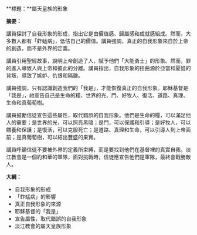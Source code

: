 **標題：**屬天皇族的形象

**摘要：**

講員探討了自我形象的形成，指出它是由價值感、歸屬感和成就感組成。然而，大多數人都有「蚱蜢病」，低估自己的價值。講員強調，真正的自我形象來自於上帝的創造，而不是外界的定義。

講員引用聖經故事，說明上帝創造了人，賦予他們「大能勇士」的形象。然而，罪的進入導致人與上帝和彼此的分離。講員指出，自我形象的扭曲源於亞當和夏娃的背叛，導致了嫉妒、仇恨和隔離。

講員強調，只有認識創造我們的「我是」，才能恢復真正的自我形象。耶穌基督是「我是」，祂宣告自己是生命的糧、世界的光、門、好牧人、復活、道路、真理、生命和真葡萄樹。

講員鼓勵信徒宣告這些屬性，取代錯誤的自我形象。他們是生命的糧，可以滿足他人的需要；是世界的光，可以照亮黑暗；是門，可以保護和引導；是好牧人，可以餵養和保護；是復活，可以克服死亡；是道路、真理和生命，可以引導人到上帝面前；是真葡萄樹，可以結出豐盛的果實。

講員呼籲信徒不要被外界的定義所束縛，而是要找到他們在基督裡的真實自我。淡江教會是一個約和華的軍隊，面對挑戰時，信徒應宣告他們是軍隊，最終會戰勝敵人。

**大綱：**

* 自我形象的形成
* 「蚱蜢病」的影響
* 真正自我形象的來源
* 耶穌基督的「我是」
* 宣告屬性，取代錯誤的自我形象
* 淡江教會的屬天皇族形象